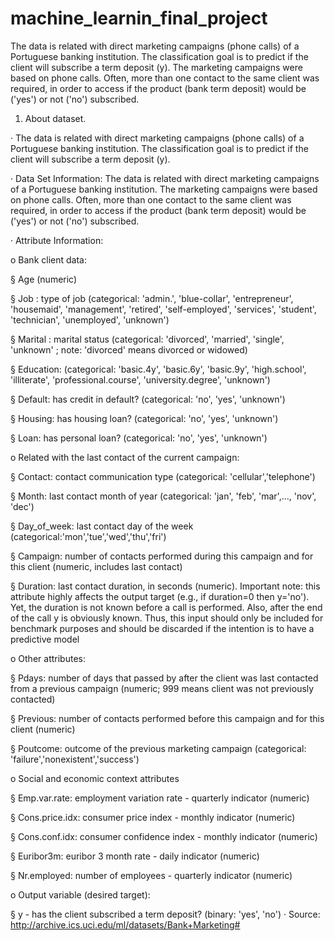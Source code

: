 # machine_learnin_final_project
The data is related with direct marketing campaigns (phone calls) of a Portuguese banking institution. The classification goal is to predict if the client will subscribe a term deposit (y).  The marketing campaigns were based on phone calls. Often, more than one contact to the same client was required, in order to access if the product (bank term deposit) would be ('yes') or not ('no') subscribed.
1. About dataset.

· The data is related with direct marketing campaigns (phone calls) of a Portuguese banking institution. The classification goal is to predict if the client will subscribe a term deposit (y).

· Data Set Information: The data is related with direct marketing campaigns of a Portuguese banking institution. The marketing campaigns were based on phone calls. Often, more than one contact to the same client was required, in order to access if the product (bank term deposit) would be ('yes') or not ('no') subscribed.

· Attribute Information:

o Bank client data:

§ Age (numeric)

§ Job : type of job (categorical: 'admin.', 'blue-collar', 'entrepreneur', 'housemaid', 'management', 'retired', 'self-employed', 'services', 'student', 'technician', 'unemployed', 'unknown')

§ Marital : marital status (categorical: 'divorced', 'married', 'single', 'unknown' ; note: 'divorced' means divorced or widowed)

§ Education: (categorical: 'basic.4y', 'basic.6y', 'basic.9y', 'high.school', 'illiterate', 'professional.course', 'university.degree', 'unknown')

§ Default: has credit in default? (categorical: 'no', 'yes', 'unknown')

§ Housing: has housing loan? (categorical: 'no', 'yes', 'unknown')

§ Loan: has personal loan? (categorical: 'no', 'yes', 'unknown')

o Related with the last contact of the current campaign:

§ Contact: contact communication type (categorical: 'cellular','telephone')

§ Month: last contact month of year (categorical: 'jan', 'feb', 'mar',…, 'nov', 'dec')

§ Day_of_week: last contact day of the week (categorical:'mon','tue','wed','thu','fri')

§ Campaign: number of contacts performed during this campaign and for this client (numeric, includes last contact)

§ Duration: last contact duration, in seconds (numeric). Important note: this attribute highly affects the output target (e.g., if duration=0 then y='no'). Yet, the duration is not known before a call is performed. Also, after the end of the call y is obviously known. Thus, this input should only be included for benchmark purposes and should be discarded if the intention is to have a predictive model

o Other attributes:

§ Pdays: number of days that passed by after the client was last contacted from a previous campaign (numeric; 999 means client was not previously contacted)

§ Previous: number of contacts performed before this campaign and for this client (numeric)

§ Poutcome: outcome of the previous marketing campaign (categorical: 'failure','nonexistent','success')

o Social and economic context attributes

§ Emp.var.rate: employment variation rate - quarterly indicator (numeric)

§ Cons.price.idx: consumer price index - monthly indicator (numeric)

§ Cons.conf.idx: consumer confidence index - monthly indicator (numeric)

§ Euribor3m: euribor 3 month rate - daily indicator (numeric)

§ Nr.employed: number of employees - quarterly indicator (numeric)

o Output variable (desired target):

§ y - has the client subscribed a term deposit? (binary: 'yes', 'no') · Source: http://archive.ics.uci.edu/ml/datasets/Bank+Marketing#

